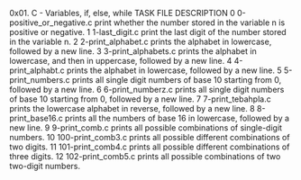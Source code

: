 0x01. C - Variables, if, else, while
TASK	FILE	DESCRIPTION
0	0-positive_or_negative.c	print whether the number stored in the variable n is positive or negative.
1	1-last_digit.c	print the last digit of the number stored in the variable n.
2	2-print_alphabet.c	prints the alphabet in lowercase, followed by a new line.
3	3-print_alphabets.c	prints the alphabet in lowercase, and then in uppercase, followed by a new line.
4	4-print_alphabt.c	prints the alphabet in lowercase, followed by a new line.
5	5-print_numbers.c	prints all single digit numbers of base 10 starting from 0, followed by a new line.
6	6-print_numberz.c	prints all single digit numbers of base 10 starting from 0, followed by a new line.
7	7-print_tebahpla.c	prints the lowercase alphabet in reverse, followed by a new line.
8	8-print_base16.c	prints all the numbers of base 16 in lowercase, followed by a new line.
9	9-print_comb.c	prints all possible combinations of single-digit numbers.
10	100-print_comb3.c	prints all possible different combinations of two digits.
11	101-print_comb4.c	prints all possible different combinations of three digits.
12	102-print_comb5.c	prints all possible combinations of two two-digit numbers.
